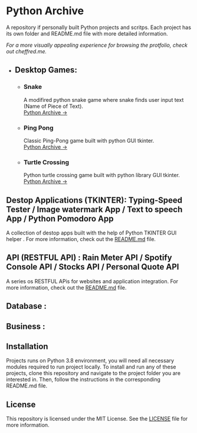 # Python Archive
A repository if personally built Python projects and scritps. Each project has its own folder and README.md file with more 
detailed information.

_For a more visually appealing experience for browsing the protfolio, check out cheffred.me._

- ## Desktop Games: 
  - ### Snake
    A modifired python snake game where snake finds user input text (Name of Piece of Text).
    <br>
    [Python Archive →](htt)
  - ### Ping Pong 
    Classic Ping-Pong game built with python GUI tkinter.
    <br>
    [Python Archive →](https://github.com/aienx/python-archive)
  - ### Turtle Crossing  
    Python turtle crossing game built with python library GUI tkinter.
    <br>
    [Python Archive →](https://github.com/aienx/python-archive)


## Destop Applications (TKINTER): Typing-Speed Tester / Image watermark App / Text to speech App / Python Pomodoro App

A collection of destop apps built with the help of Python TKINTER GUI helper . For more information, check out the [README.md](project2/README.md) file.

## API (RESTFUL API) : Rain Meter API / Spotify Console API / Stocks API / Personal Quote API

A series os RESTFUL APis for websites and application integration. For more information, check out the [README.md](project2/README.md) file.

## Database : 


## Business : 


## Installation

Projects runs on Python 3.8 environment, you will need all necessary modules required to run project locally.
To install and run any of these projects, clone this repository and navigate to the project folder you are interested in. Then, follow the instructions in the corresponding README.md file.

## License

This repository is licensed under the MIT License. See the [LICENSE](LICENSE) file for more information.
